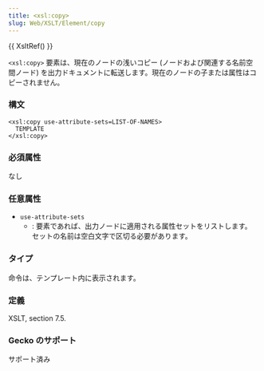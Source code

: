 ```yaml
---
title: <xsl:copy>
slug: Web/XSLT/Element/copy
---
```

{{ XsltRef() }}

`<xsl:copy>` 要素は、現在のノードの浅いコピー (ノードおよび関連する名前空間ノード) を出力ドキュメントに転送します。現在のノードの子または属性はコピーされません。

### 構文

```
<xsl:copy use-attribute-sets=LIST-OF-NAMES>
  TEMPLATE
</xsl:copy>
```

### 必須属性

なし

### 任意属性

- `use-attribute-sets`
  - : 要素であれば、出力ノードに適用される属性セットをリストします。 セットの名前は空白文字で区切る必要があります。

### タイプ

命令は、テンプレート内に表示されます。

### 定義

XSLT, section 7.5.

### Gecko のサポート

サポート済み

